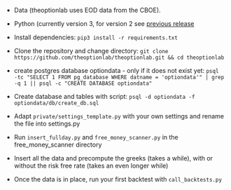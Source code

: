* Data (theoptionlab uses EOD data from the CBOE).

- Python (currently version 3, for version 2 see [previous release](https://github.com/theoptionlab/theoptionlab/releases/tag/v1.0)

- Install dependencies: `pip3 install -r requirements.txt`

- Clone the repository and change directory: 
`git clone https://github.com/theoptionlab/theoptionlab.git && cd theoptionlab`

- create postgres database optiondata - only if it does not exist yet:
`psql -tc "SELECT 1 FROM pg_database WHERE datname = 'optiondata'" | grep -q 1 || psql -c "CREATE DATABASE optiondata"`

- Create database and tables with script:
`psql -d optiondata -f optiondata/db/create_db.sql`

- Adapt `private/settings_template.py` with your own settings and rename the file into settings.py

- Run `insert_fullday.py` and `free_money_scanner.py` in the free_money_scanner directory

- Insert all the data and precompute the greeks (takes a while), with or without the risk free rate (takes an even longer while)

- Once the data is in place, run your first backtest with `call_backtests.py`
